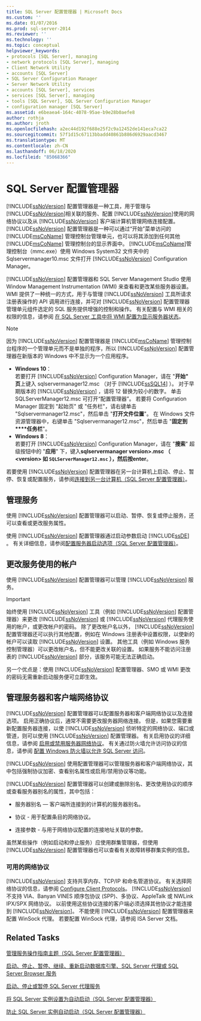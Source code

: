 ```yaml
---
title: SQL Server 配置管理器 | Microsoft Docs
ms.custom: ''
ms.date: 01/07/2016
ms.prod: sql-server-2014
ms.reviewer: ''
ms.technology: ''
ms.topic: conceptual
helpviewer_keywords:
- protocols [SQL Server], managing
- network protocols [SQL Server], managing
- Client Network Utility
- accounts [SQL Server]
- SQL Server Configuration Manager
- Server Network Utility
- accounts [SQL Server], services
- services [SQL Server], managing
- tools [SQL Server], SQL Server Configuration Manager
- configuration manager [SQL Server]
ms.assetid: e6beaea4-164c-4078-95ae-b9e28b0aefe8
author: rothja
ms.author: jroth
ms.openlocfilehash: a2ec44d192f688e25f2c9a12452de141eca7ca22
ms.sourcegitcommit: 57f1d15c67113bbadd40861b886d6929aacd3467
ms.translationtype: MT
ms.contentlocale: zh-CN
ms.lasthandoff: 06/18/2020
ms.locfileid: "85068366"
---
```

# <a name="sql-server-configuration-manager"></a>SQL Server 配置管理器
  [!INCLUDE[ssNoVersion](../includes/ssnoversion-md.md)] 配置管理器是一种工具，用于管理与 [!INCLUDE[ssNoVersion](../includes/ssnoversion-md.md)]相关联的服务、配置 [!INCLUDE[ssNoVersion](../includes/ssnoversion-md.md)]使用的网络协议以及从 [!INCLUDE[ssNoVersion](../includes/ssnoversion-md.md)] 客户端计算机管理网络连接配置。 [!INCLUDE[ssNoVersion](../includes/ssnoversion-md.md)] 配置管理器是一种可以通过“开始”菜单访问的 [!INCLUDE[msCoName](../includes/msconame-md.md)] 管理控制台管理单元，也可以将其添加到任何其他 [!INCLUDE[msCoName](../includes/msconame-md.md)] 管理控制台的显示界面中。 [!INCLUDE[msCoName](../includes/msconame-md.md)]管理控制台（mmc.exe）使用 Windows System32 文件夹中的 Sqlservermanager10.msc 文件打开 [!INCLUDE[ssNoVersion](../includes/ssnoversion-md.md)] Configuration Manager。  
  
 [!INCLUDE[ssNoVersion](../includes/ssnoversion-md.md)] 配置管理器和 SQL Server Management Studio 使用 Window Management Instrumentation (WMI) 来查看和更改某些服务器设置。 WMI 提供了一种统一的方式，用于与管理 [!INCLUDE[ssNoVersion](../includes/ssnoversion-md.md)] 工具所请求注册表操作的 API 调用进行连接，并可对 [!INCLUDE[ssNoVersion](../includes/ssnoversion-md.md)] 配置管理器管理单元组件选定的 SQL 服务提供增强的控制和操作。 有关配置与 WMI 相关的权限的信息，请参阅 [在 SQL Server 工具中将 WMI 配置为显示服务器状态](../ssms/configure-wmi-to-show-server-status-in-sql-server-tools.md)。  
  
> [!NOTE]
>  因为 [!INCLUDE[ssNoVersion](../includes/ssnoversion-md.md)] 配置管理器是 [!INCLUDE[msCoName](../includes/msconame-md.md)] 管理控制台程序的一个管理单元而不是单独的程序，所以 [!INCLUDE[ssNoVersion](../includes/ssnoversion-md.md)] 配置管理器在新版本的 Windows 中不显示为一个应用程序。  
> 
>  -   **Windows 10**：  
>          若要打开 [!INCLUDE[ssNoVersion](../includes/ssnoversion-md.md)] Configuration Manager，请在 "**开始" 页**上键入 sqlservermanager12.msc （对于 [!INCLUDE[ssSQL14](../includes/sssql14-md.md)] ）。 对于早期版本的 [!INCLUDE[ssNoVersion](../includes/ssnoversion-md.md)] ，请将 12 替换为较小的数字。 单击 SQLServerManager12.msc 可打开“配置管理器”。 若要将 Configuration Manager 固定到 "起始页" 或 "任务栏"，请右键单击 "Sqlservermanager12.msc"，然后单击 "**打开文件位置**"。 在 Windows 文件资源管理器中，右键单击 "Sqlservermanager12.msc"，然后单击 "**固定到****任务栏**"。  
> -   **Windows 8**：  
>          若要打开 [!INCLUDE[ssNoVersion](../includes/ssnoversion-md.md)] Configuration Manager，请在 "**搜索**" 超级按钮中的 "**应用**" 下，键入**sqlservermanager version>.msc （ \<version> **如 `SQLServerManager12.msc` ），然后按**enter**。  
  
 若要使用 [!INCLUDE[ssNoVersion](../includes/ssnoversion-md.md)] 配置管理器在另一台计算机上启动、停止、暂停、恢复或配置服务，请参阅[连接到另一台计算机（SQL Server 配置管理器）](../database-engine/configure-windows/scm-services-connect-to-another-computer.md)。  
  
## <a name="managing-services"></a>管理服务  
 使用 [!INCLUDE[ssNoVersion](../includes/ssnoversion-md.md)] 配置管理器可以启动、暂停、恢复或停止服务，还可以查看或更改服务属性。  
  
 使用 [!INCLUDE[ssNoVersion](../includes/ssnoversion-md.md)] 配置管理器通过启动参数启动 [!INCLUDE[ssDE](../includes/ssde-md.md)] 。  有关详细信息，请参阅[配置服务器启动选项（SQL Server 配置管理器）](../database-engine/configure-windows/scm-services-configure-server-startup-options.md)。  
  
## <a name="changing-the-accounts-used-by-the-services"></a>更改服务使用的帐户  
 使用 [!INCLUDE[ssNoVersion](../includes/ssnoversion-md.md)] 配置管理器可以管理 [!INCLUDE[ssNoVersion](../includes/ssnoversion-md.md)] 服务。  
  
> [!IMPORTANT]  
>  始终使用 [!INCLUDE[ssNoVersion](../includes/ssnoversion-md.md)] 工具（例如 [!INCLUDE[ssNoVersion](../includes/ssnoversion-md.md)] 配置管理器）来更改 [!INCLUDE[ssNoVersion](../includes/ssnoversion-md.md)] 或 [!INCLUDE[ssNoVersion](../includes/ssnoversion-md.md)] 代理服务使用的帐户，或更改帐户的密码。 除了更改帐户名以外， [!INCLUDE[ssNoVersion](../includes/ssnoversion-md.md)] 配置管理器还可以执行其他配置，例如在 Windows 注册表中设置权限，以使新的帐户可以读取 [!INCLUDE[ssNoVersion](../includes/ssnoversion-md.md)] 设置。 其他工具（例如 Windows 服务控制管理器）可以更改帐户名，但不能更改关联的设置。 如果服务不能访问注册表的 [!INCLUDE[ssNoVersion](../includes/ssnoversion-md.md)] 部分，该服务可能无法正确启动。  
  
 另一个优点是：使用 [!INCLUDE[ssNoVersion](../includes/ssnoversion-md.md)] 配置管理器、SMO 或 WMI 更改的密码无需重新启动服务便可立即生效。  
  
## <a name="manage-server--client-network-protocols"></a>管理服务器和客户端网络协议  
 [!INCLUDE[ssNoVersion](../includes/ssnoversion-md.md)] 配置管理器可以配置服务器和客户端网络协议以及连接选项。 启用正确协议后，通常不需要更改服务器网络连接。 但是，如果您需要重新配置服务器连接，以使 [!INCLUDE[ssNoVersion](../includes/ssnoversion-md.md)] 侦听特定的网络协议、端口或管道，则可以使用 [!INCLUDE[ssNoVersion](../includes/ssnoversion-md.md)] 配置管理器。 有关启用协议的详细信息，请参阅 [启用或禁用服务器网络协议](../database-engine/configure-windows/enable-or-disable-a-server-network-protocol.md)。 有关通过防火墙允许访问协议的信息，请参阅 [配置 Windows 防火墙以允许 SQL Server 访问](../sql-server/install/configure-the-windows-firewall-to-allow-sql-server-access.md)。  
  
 [!INCLUDE[ssNoVersion](../includes/ssnoversion-md.md)] 使用配置管理器可以管理服务器和客户端网络协议，其中包括强制协议加密、查看别名属性或启用/禁用协议等功能。  
  
 [!INCLUDE[ssNoVersion](../includes/ssnoversion-md.md)] 配置管理器可以创建或删除别名、更改使用协议的顺序或查看服务器别名的属性，其中包括：  
  
-   服务器别名 — 客户端所连接到的计算机的服务器别名。  
  
-   协议 - 用于配置条目的网络协议。  
  
-   连接参数 - 与用于网络协议配置的连接地址关联的参数。  
  
 虽然某些操作（例如启动和停止服务）应使用群集管理器，但使用 [!INCLUDE[ssNoVersion](../includes/ssnoversion-md.md)] 配置管理器也可以查看有关故障转移群集实例的信息。  
  
### <a name="available-network-protocols"></a>可用的网络协议  
 [!INCLUDE[ssNoVersion](../includes/ssnoversion-md.md)] 支持共享内存、TCP/IP 和命名管道协议。 有关选择网络协议的信息，请参阅 [Configure Client Protocols](../database-engine/configure-windows/configure-client-protocols.md)。 [!INCLUDE[ssNoVersion](../includes/ssnoversion-md.md)] 不支持 VIA、Banyan VINES 顺序包协议 (SPP)、多协议、AppleTalk 或 NWLink IPX/SPX 网络协议。 以前使用这些协议连接的客户端必须选择其他协议才能连接到 [!INCLUDE[ssNoVersion](../includes/ssnoversion-md.md)]。 不能使用 [!INCLUDE[ssNoVersion](../includes/ssnoversion-md.md)] 配置管理器来配置 WinSock 代理。 若要配置 WinSock 代理，请参阅 ISA Server 文档。  
  
## <a name="related-tasks"></a>Related Tasks  
 [管理服务操作指南主题（SQL Server 配置管理器）](../database-engine/managing-services-how-to-topics-sql-server-configuration-manager.md)  
  
 [启动、停止、暂停、继续、重新启动数据库引擎、SQL Server 代理或 SQL Server Browser 服务](../database-engine/configure-windows/start-stop-pause-resume-restart-sql-server-services.md)  
  
 [启动、停止或暂停 SQL Server 代理服务](../ssms/agent/start-stop-or-pause-the-sql-server-agent-service.md)  
  
 [将 SQL Server 实例设置为自动启动（SQL Server 配置管理器）](../database-engine/configure-windows/scm-services-set-an-instance-to-start-automatically.md)  
  
 [防止 SQL Server 实例自动启动（SQL Server 配置管理器）](../database-engine/configure-windows/scm-services-prevent-automatic-startup-of-an-instance.md)  
  
  
